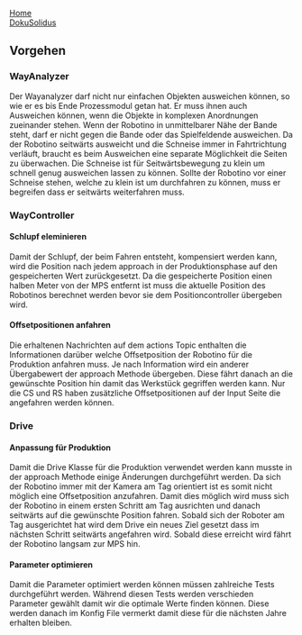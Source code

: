 [Home](home)  
[DokuSolidus](DokuSolidus)  
  
## Vorgehen  

### WayAnalyzer  

Der Wayanalyzer darf nicht nur einfachen Objekten ausweichen können, so wie er es bis Ende Prozessmodul getan hat. Er muss ihnen auch Ausweichen können, wenn die Objekte in komplexen Anordnungen zueinander stehen. 
Wenn der Robotino in unmittelbarer Nähe der Bande steht, darf er nicht gegen die Bande oder das Spielfeldende ausweichen. Da der Robotino seitwärts ausweicht und die Schneise immer in Fahrtrichtung verläuft, braucht es beim Ausweichen eine separate Möglichkeit die Seiten zu überwachen. Die Schneise ist für Seitwärtsbewegung zu klein um schnell genug ausweichen lassen zu können. Sollte der Robotino vor einer Schneise stehen, welche zu klein ist um durchfahren zu können, muss er begreifen dass er seitwärts weiterfahren muss.


  
### WayController  
  
#### Schlupf eleminieren
Damit der Schlupf, der beim Fahren entsteht, kompensiert werden kann, wird die Position nach jedem approach in der Produktionsphase auf den gespeicherten Wert zurückgesetzt. Da die gespeicherte Position einen halben Meter von der MPS entfernt ist muss die aktuelle Position des Robotinos berechnet werden bevor sie dem Positioncontroller übergeben wird.

#### Offsetpositionen anfahren
Die erhaltenen Nachrichten auf dem actions Topic enthalten die Informationen darüber welche Offsetposition der Robotino für die Produktion anfahren muss. Je nach Information wird ein anderer Übergabewert der approach Methode übergeben. Diese fährt danach an die gewünschte Position hin damit das Werkstück gegriffen werden kann. Nur die CS und RS haben zusätzliche Offsetpositionen auf der Input Seite die angefahren werden können.

  

### Drive

#### Anpassung für Produktion

Damit die Drive Klasse für die Produktion verwendet werden kann musste in der approach Methode einige Änderungen durchgeführt werden. Da sich der Robotino immer mit der Kamera am Tag orientiert ist es somit nicht möglich eine Offsetposition anzufahren. Damit dies möglich wird muss sich der Robotino in einem ersten Schritt am Tag ausrichten und danach seitwärts auf die gewünschte Position fahren. Sobald sich der Roboter am Tag ausgerichtet hat wird dem Drive ein neues Ziel gesetzt dass im nächsten Schritt seitwärts angefahren wird. Sobald diese erreicht wird fährt der Robotino langsam zur MPS hin.

#### Parameter optimieren

Damit die Parameter optimiert werden können müssen zahlreiche Tests durchgeführt werden. Während diesen Tests werden verschieden Parameter gewählt damit wir die optimale Werte finden können. Diese werden danach im Konfig File vermerkt damit diese für die nächsten Jahre erhalten bleiben.